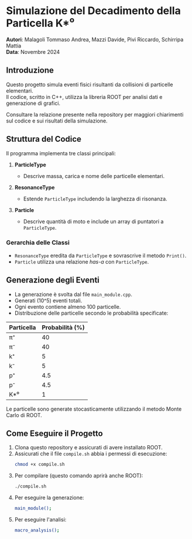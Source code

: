 # Simulazione del Decadimento della Particella K\*⁰

**Autori**: Malagoli Tommaso Andrea, Mazzi Davide, Pivi Riccardo, Schirripa Mattia  
**Data**: Novembre 2024  

## Introduzione

Questo progetto simula eventi fisici risultanti da collisioni di particelle elementari.  
Il codice, scritto in C++, utilizza la libreria ROOT per analisi dati e generazione di grafici.  

Consultare la relazione presente nella repository per maggiori chiarimenti sul codice e sui risultati della simulazione.

## Struttura del Codice

Il programma implementa tre classi principali:  

1. **ParticleType**  
   - Descrive massa, carica e nome delle particelle elementari.  

2. **ResonanceType**  
   - Estende `ParticleType` includendo la larghezza di risonanza.  

3. **Particle**  
   - Descrive quantità di moto e include un array di puntatori a `ParticleType`.  

### Gerarchia delle Classi

- `ResonanceType` eredita da `ParticleType` e sovrascrive il metodo `Print()`.  
- `Particle` utilizza una relazione *has-a* con `ParticleType`.  

## Generazione degli Eventi
- La generazione è svolta dal file `main_module.cpp`.
- Generati \(10^5\) eventi totali.  
- Ogni evento contiene almeno 100 particelle.  
- Distribuzione delle particelle secondo le probabilità specificate:  

| Particella | Probabilità (%) |
|------------|-----------------|
| π⁺         | 40             |
| π⁻         | 40             |
| k⁺         | 5              |
| k⁻         | 5              |
| p⁺         | 4.5            |
| p⁻         | 4.5            |
| K\*⁰       | 1              |

Le particelle sono generate stocasticamente utilizzando il metodo Monte Carlo di ROOT.

## Come Eseguire il Progetto

1. Clona questo repository e assicurati di avere installato ROOT.  
2. Assicurati che il file `compile.sh` abbia i permessi di esecuzione:
   ```bash
   chmod +x compile.sh
3. Per compilare (questo comando aprirà anche ROOT):
   ```bash
   ./compile.sh
4. Per eseguire la generazione:
   ```bash
   main_module();
5. Per eseguire l'analisi:
   ```bash
   macro_analysis();
